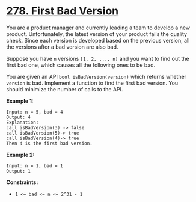 # [278. First Bad Version](https://leetcode.com/problems/first-bad-version/)

You are a product manager and currently leading a team to develop a new product. Unfortunately, the latest version of your product fails the quality check. Since each version is developed based on the previous version, all the versions after a bad version are also bad.

Suppose you have `n` versions `[1, 2, ..., n]` and you want to find out the first bad one, which causes all the following ones to be bad.

You are given an API `bool isBadVersion(version)` which returns whether `version` is bad. Implement a function to find the first bad version. You should minimize the number of calls to the API.

**Example 1:** 

```
Input: n = 5, bad = 4
Output: 4
Explanation:
call isBadVersion(3) -> false
call isBadVersion(5)-> true
call isBadVersion(4)-> true
Then 4 is the first bad version.
```

**Example 2:** 

```
Input: n = 1, bad = 1
Output: 1
```

**Constraints:** 

- `1 <= bad <= n <= 2^31 - 1`
